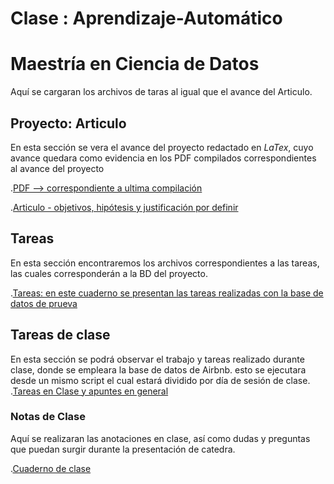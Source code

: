 # Clase : Aprendizaje-Automático
# Maestría en Ciencia de Datos
Aquí se cargaran los archivos de taras al igual que el avance del Articulo.

## Proyecto: Articulo
En esta sección se vera el avance del proyecto redactado en $LaTex$, cuyo avance quedara como evidencia en los PDF compilados correspondientes al avance del proyecto

.[PDF --> correspondiente a ultima compilación](https://github.com/JuanJT117/Clase-de-aprendizaje-automatico/blob/main/Articulo/version%201%20-%20AR.pdf)

.[Articulo - objetivos, hipótesis y justificación por definir](https://github.com/JuanJT117/Clase-de-aprendizaje-automatico/tree/main/Articulo)

## Tareas
En esta sección encontraremos los archivos correspondientes a las tareas, las cuales corresponderán a la BD del proyecto.

.[Tareas: en este cuaderno se presentan las tareas realizadas con la base de datos de prueva ](https://colab.research.google.com/drive/1oeGiGx0xcekc2Mz0lXzfDDChk65Sp1_5?usp=sharing)

## Tareas de clase
En esta sección se podrá observar el trabajo y tareas realizado durante clase, donde se empleara la base de datos de Airbnb. esto se ejecutara desde un mismo script el cual estará dividido por día de sesión de clase.
.[Tareas en Clase y apuntes en general](https://github.com/JuanJT117/Clase-de-aprendizaje-automatico/tree/main/Tareas%20en%20clase)

### Notas de Clase
Aquí se realizaran las anotaciones en clase, así como dudas y preguntas que puedan surgir durante la presentación de catedra.

.[Cuaderno de clase](https://github.com/JuanJT117/Clase-de-aprendizaje-automatico/blob/ffebd6107df46d11cf08a9f7425c4162a975e178/clases/build/apuntes%20de%20clase%20Aprendizaje%20Automatico.pdf)
